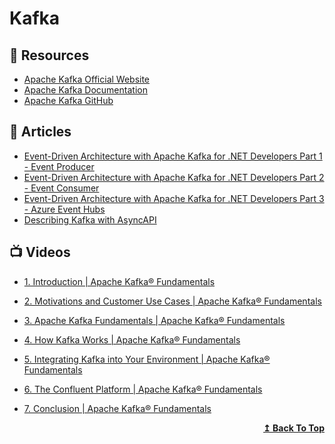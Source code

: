 # Kafka

## 📘 Resources
- [Apache Kafka Official Website](https://kafka.apache.org/)
- [Apache Kafka Documentation](https://kafka.apache.org/documentation/)
- [Apache Kafka GitHub](https://github.com/apache/kafka)

## 📕 Articles

- [Event-Driven Architecture with Apache Kafka for .NET Developers Part 1 - Event Producer](https://thecloudblog.net/post/event-driven-architecture-with-apache-kafka-for-net-developers-part-1-event-producer/)
- [Event-Driven Architecture with Apache Kafka for .NET Developers Part 2 - Event Consumer](https://thecloudblog.net/post/event-driven-architecture-with-apache-kafka-for-.net-developers-part-2-event-consumer/)
- [Event-Driven Architecture with Apache Kafka for .NET Developers Part 3 - Azure Event Hubs](https://thecloudblog.net/post/event-driven-architecture-with-apache-kafka-for-net-developers-part-3-azure-event-hubs/)
- [Describing Kafka with AsyncAPI](https://dalelane.co.uk/blog/?p=4219)

## 📺 Videos
- [1. Introduction | Apache Kafka® Fundamentals](https://youtu.be/-DyWhcX3Dpc)
- [2. Motivations and Customer Use Cases | Apache Kafka® Fundamentals](https://youtu.be/BsojaA1XnpM)
- [3. Apache Kafka Fundamentals | Apache Kafka® Fundamentals](https://youtu.be/B5j3uNBH8X4)
- [4. How Kafka Works | Apache Kafka® Fundamentals](https://youtu.be/jY02MB-sz8I)
- [5. Integrating Kafka into Your Environment | Apache Kafka® Fundamentals](https://youtu.be/3ttTvkjedKo)
- [6. The Confluent Platform | Apache Kafka® Fundamentals](https://youtu.be/AMFiukoEyts)
- [7. Conclusion | Apache Kafka® Fundamentals](https://youtu.be/H_9fLMW_WPg)

  <div align="right">
    <b><a href="#contents">↥ Back To Top</a></b>
  </div>
